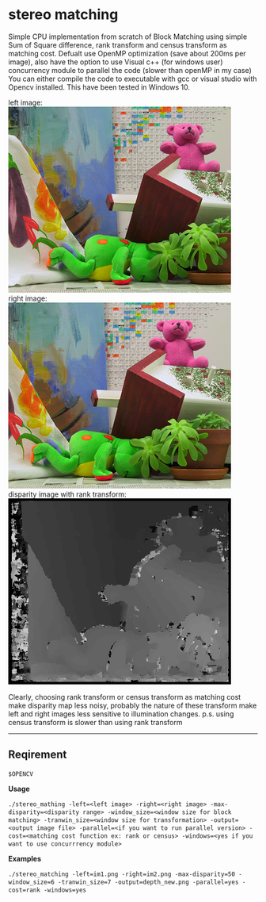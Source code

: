 stereo matching 
==========
Simple CPU implementation from scratch of Block Matching using simple Sum of Square difference, rank transform and census transform as matching cost. Defualt use OpenMP optimization (save about 200ms per image), also have the option to use Visual c++ (for windows user) concurrency module to parallel the code (slower than openMP in my case)   
You can either compile the code to executable with gcc or visual studio with Opencv installed. This have been tested in Windows 10.    

left image:  
![image](im1.png)  
right image:  
![image](im2.png)  
disparity image with rank transform:  
![image](output.png)  

Clearly, choosing rank transform or census transform as matching cost make disparity map less noisy, probably the nature of these transform make left and right images less sensitive to illumination changes. p.s. using census transform is slower than using rank transform  

---
## Reqirement 

    $OPENCV

**Usage**

    ./stereo_mathing -left=<left image> -right=<right image> -max-disparity=<disparity range> -window_size=<window size for block matching> -tranwin_size=<window size for transformation> -output=<output image file> -parallel=<if you want to run parallel version> -cost=<matching cost function ex: rank or census> -windows=<yes if you want to use concurrrency module>

**Examples**

    ./stereo_matching -left=im1.png -right=im2.png -max-disparity=50 -window_size=6 -tranwin_size=7 -output=depth_new.png -parallel=yes -cost=rank -windows=yes


